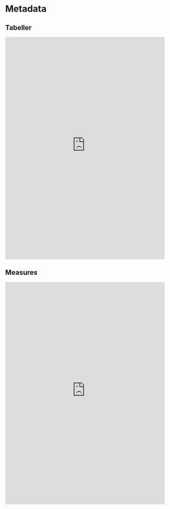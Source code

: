 # Metadata

## Tabeller
<center>
<iframe width="100%" height="700" frameborder="0" scrolling="no" src="https://regionh-my.sharepoint.com/personal/nicolai_schmidt_01_regionh_dk1/_layouts/15/Doc.aspx?sourcedoc={c7c4140c-dc3a-4d83-955c-b6ae4c7ba5db}&action=embedview&wdAllowInteractivity=False&Item=tbl_tabeller&&wdHideGridlines=True&wdHideHeaders=True&wdInConfigurator=True&wdInConfigurator=True&edesNext=true&edrtees6=false&resen=false&ed1JS=false&wdHideSheetTabs=True&ActiveCell=A1000"></iframe>
</center>
 
<!--
<center>
<iframe width="100%" height="700" frameborder="0" scrolling="no" src="https://regionh-my.sharepoint.com/personal/nicolai_schmidt_01_regionh_dk1/_layouts/15/Doc.aspx?sourcedoc={c7c4140c-dc3a-4d83-955c-b6ae4c7ba5db}&action=embedview&wdAllowInteractivity=False&wdHideGridlines=True&wdHideHeaders=True&wdInConfigurator=True&wdInConfigurator=True&edesNext=true&edrtees6=false&resen=false&ed1JS=false&wdHideSheetTabs=True&Item=tables&ActiveCell=A1000"></iframe>
</center>
-->




## Measures
<center>
<iframe width="100%" height="700" frameborder="0" scrolling="no" src="https://regionh-my.sharepoint.com/personal/nicolai_schmidt_01_regionh_dk1/_layouts/15/Doc.aspx?sourcedoc={c7c4140c-dc3a-4d83-955c-b6ae4c7ba5db}&action=embedview&wdAllowInteractivity=False&wdHideGridlines=True&wdHideHeaders=True&wdInConfigurator=True&wdInConfigurator=True&edesNext=true&edrtees6=false&resen=false&ed1JS=false&wdHideSheetTabs=True&Item=measures&ActiveCell=A1000"></iframe>
</center>



<!--
&action=embedview
&wdAllowInteractivity=False
&Item=measures
&wdHideGridlines=True
&wdHideHeaders=True
&wdInConfigurator=True
&wdInConfigurator=True
&edesNext=true
&edrtees6=false
&resen=false
&ed1JS=false
&wdHideSheetTabs=True
&ActiveCell=A1000
-->

